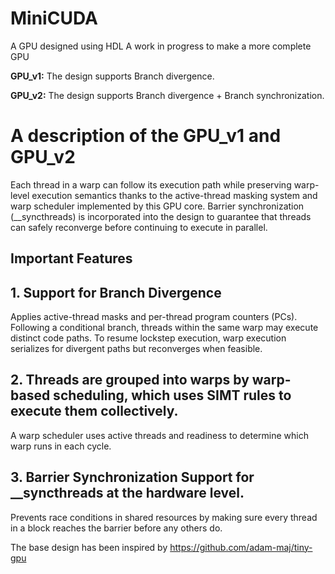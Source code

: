 # MiniCUDA
A GPU designed using HDL 
A work in progress to make a more complete GPU

**GPU_v1:**  The design supports Branch divergence.

**GPU_v2:**  The design supports Branch divergence + Branch synchronization.

# A description of the **GPU_v1** and **GPU_v2**

Each thread in a warp can follow its execution path while preserving warp-level execution semantics thanks to the active-thread masking system and warp scheduler implemented by this GPU core.
Barrier synchronization (__syncthreads) is incorporated into the design to guarantee that threads can safely reconverge before continuing to execute in parallel.

## Important Features

## **1. Support for Branch Divergence**

Applies active-thread masks and per-thread program counters (PCs).
Following a conditional branch, threads within the same warp may execute distinct code paths.
To resume lockstep execution, warp execution serializes for divergent paths but reconverges when feasible.

## **2. Threads are grouped into warps by warp-based scheduling, which uses SIMT rules to execute them collectively.**

A warp scheduler uses active threads and readiness to determine which warp runs in each cycle.

## **3. Barrier Synchronization Support for __syncthreads at the hardware level.**

Prevents race conditions in shared resources by making sure every thread in a block reaches the barrier before any others do.


The base design has been inspired by https://github.com/adam-maj/tiny-gpu

